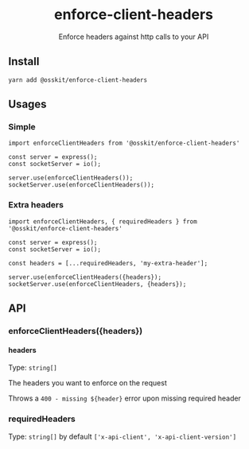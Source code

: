 <div align="center">

# enforce-client-headers

Enforce headers against http calls to your API
  
</div>

## Install
```
yarn add @osskit/enforce-client-headers
```

## Usages

### Simple
```
import enforceClientHeaders from '@osskit/enforce-client-headers'

const server = express();
const socketServer = io();

server.use(enforceClientHeaders());
socketServer.use(enforceClientHeaders());

```

### Extra headers

```
import enforceClientHeaders, { requiredHeaders } from '@osskit/enforce-client-headers'

const server = express();
const socketServer = io();

const headers = [...requiredHeaders, 'my-extra-header'];

server.use(enforceClientHeaders({headers});
socketServer.use(enforceClientHeaders, {headers});

```

## API

### enforceClientHeaders({headers})
#### headers
Type: `string[]`

The headers you want to enforce on the request

Throws a `400 - missing ${header}` error upon missing required header

### requiredHeaders

Type: `string[]` by default `['x-api-client', 'x-api-client-version']`
